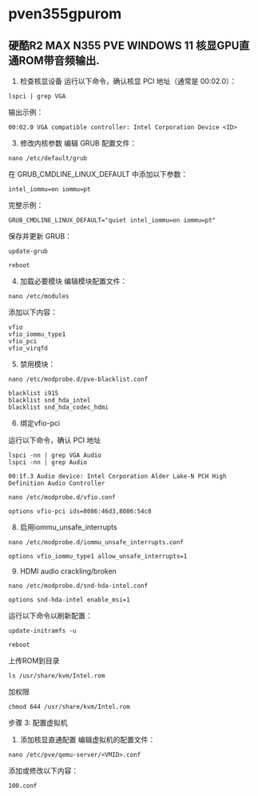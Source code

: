 # pven355gpurom

## 硬酷R2 MAX N355 PVE WINDOWS 11 核显GPU直通ROM带音频输出.

1. 检查核显设备
运行以下命令，确认核显 PCI 地址（通常是 00:02.0）：
```
lspci | grep VGA
```
输出示例：
```
00:02.0 VGA compatible controller: Intel Corporation Device <ID>
```
3. 修改内核参数
编辑 GRUB 配置文件：
```
nano /etc/default/grub
```
在 GRUB_CMDLINE_LINUX_DEFAULT 中添加以下参数：
```
intel_iommu=on iommu=pt
```
完整示例：
```
GRUB_CMDLINE_LINUX_DEFAULT="quiet intel_iommu=on iommu=pt"
```
保存并更新 GRUB：
```
update-grub
```
```
reboot
```
4. 加载必要模块
编辑模块配置文件：
```
nano /etc/modules
```
添加以下内容：
```
vfio
vfio_iommu_type1
vfio_pci
vfio_virqfd
```
5. 禁用模块：
```
nano /etc/modprobe.d/pve-blacklist.conf
```
```
blacklist i915
blacklist snd_hda_intel
blacklist snd_hda_codec_hdmi
```
6. 绑定vfio-pci

运行以下命令，确认 PCI 地址
```
lspci -nn | grep VGA Audio
lspci -nn | grep Audio
```
```
00:1f.3 Audio device: Intel Corporation Alder Lake-N PCH High Definition Audio Controller
```

```
nano /etc/modprobe.d/vfio.conf
```
```
options vfio-pci ids=8086:46d3,8086:54c8
```
8. 启用iommu_unsafe_interrupts
```
nano /etc/modprobe.d/iommu_unsafe_interrupts.conf
```
```
options vfio_iommu_type1 allow_unsafe_interrupts=1
```
9. HDMI audio crackling/broken
```
nano /etc/modprobe.d/snd-hda-intel.conf
```
```
options snd-hda-intel enable_msi=1
```
运行以下命令以刷新配置：
```
update-initramfs -u
```
```
reboot
```
上传ROM到目录
```
ls /usr/share/kvm/Intel.rom
```
加权限
```
chmod 644 /usr/share/kvm/Intel.rom
```
步骤 3: 配置虚拟机
1. 添加核显直通配置
编辑虚拟机的配置文件：
```
nano /etc/pve/qemu-server/<VMID>.conf
```
添加或修改以下内容：
```
100.conf
```
